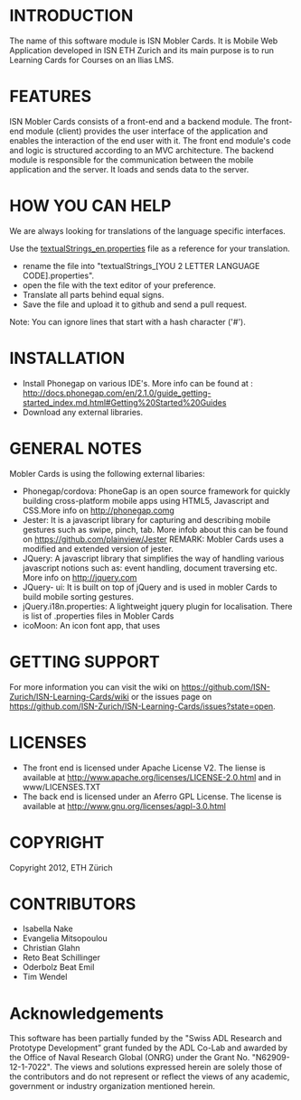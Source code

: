 INTRODUCTION 
===============

The name of this software module is ISN Mobler Cards. It is Mobile Web Application developed in ISN ETH Zurich and its main purpose is to run Learning Cards for Courses on an Ilias LMS. 


FEATURES
============

ISN Mobler Cards consists of a front-end and a backend module. The front-end module (client) provides the user interface of the application and enables the interaction of the end user with it.
The front end module's code and logic is structured according to an MVC architecture. The backend module is responsible for the communication between the mobile application and the server. 
It loads and sends data to the server.

HOW YOU CAN HELP
==================

We are always looking for translations of the language specific interfaces. 

Use the [textualStrings_en.properties](https://github.com/ISN-Zurich/ISN-Learning-Cards/blob/master/www/translations/textualStrings_en.properties) file as a reference for your translation.

- rename the file into "textualStrings_[YOU 2 LETTER LANGUAGE CODE].properties". 
- open the file with the text editor of your preference. 
- Translate all parts behind equal signs.
- Save the file and upload it to github and send a pull request.

Note: You can ignore lines that start with a hash character ('#'). 


INSTALLATION
=================

- Install Phonegap on various IDE's. More info can be found at : http://docs.phonegap.com/en/2.1.0/guide_getting-started_index.md.html#Getting%20Started%20Guides
- Download any external libraries.


GENERAL NOTES
=============

Mobler Cards is using the following external libaries:

- Phonegap/cordova: PhoneGap is an open source framework for quickly building cross-platform mobile apps using HTML5, Javascript and CSS.More info on http://phonegap.comg
- Jester: It is a javascript library for capturing and describing mobile gestures such as swipe, pinch, tab. More infob about
          this can be found on https://github.com/plainview/Jester REMARK: Mobler Cards uses a modified  and extended version of jester.
- JQuery: A javascript library that simplifies the way of handling various javascript notions such as: event handling, document traversing etc. More info on http://jquery.com
- JQuery- ui: It is built on top of jQuery and is used in mobler Cards to build mobile sorting gestures.
- jQuery.i18n.properties: A lightweight jquery plugin for localisation. There is list of .properties files in Mobler Cards
- icoMoon: An icon font app, that uses

GETTING SUPPORT
===============

For more information you can visit the wiki on https://github.com/ISN-Zurich/ISN-Learning-Cards/wiki 
or the issues page on https://github.com/ISN-Zurich/ISN-Learning-Cards/issues?state=open.


LICENSES
========

- The front end is licensed under  Apache License V2. The liense is available at http://www.apache.org/licenses/LICENSE-2.0.html and in www/LICENSES.TXT
- The back end is licensed under an Aferro GPL License. The license is available at http://www.gnu.org/licenses/agpl-3.0.html

COPYRIGHT
=========

Copyright 2012, ETH Zürich 


CONTRIBUTORS
=============

- Isabella Nake
- Evangelia Mitsopoulou
- Christian Glahn
- Reto Beat Schillinger
- Oderbolz Beat Emil
- Tim Wendel

Acknowledgements
===================

This software has been partially funded by the "Swiss ADL Research and Prototype Development” grant funded by 
the ADL Co-Lab and awarded by the Office of Naval Research Global (ONRG) under the Grant No. "N62909-12-1-7022".
The views and solutions expressed herein are solely those of the contributors and do not represent or reflect the 
views of any academic, government or industry organization mentioned herein.

